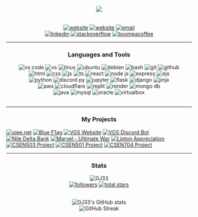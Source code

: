   <p align="center">
      <br />
      <br />
      <img src="https://ojee.net/res/ojee.svg" />
      <br />
      <br />
      <br />
      <a href="https://ojee.net">
         <img alt="website" title="My Website" src="https://custom-icon-badges.demolab.com/badge/-ojee.net-00FFFF?style=for-the-badge&logo=globe&logoColor=black%22"/></a>
      <a href="https://bluef1ag.ojee.net">
         <img alt="website" title="Blue F1ag" src="https://custom-icon-badges.demolab.com/badge/-bluef1ag.ojee.net-000022?style=for-the-badge&logo=globe&logoColor=white%22"/></a>
      <a href="mailto:contact@ojee.net">
         <img alt="email" title="My email" src="https://custom-icon-badges.demolab.com/badge/-contact@ojee.net-00AAAA?style=for-the-badge&logo=mail&logoColor=white%22"/></a>
      <br />
      <a href="https://www.linkedin.com/in/omargamaleldin/">
         <img alt="linkedin" title="LinkedIn" src="https://img.shields.io/badge/LinkedIn-0077B5?style=for-the-badge&logo=linkedin&logoColor=white"/></a>
      <a href="https://stackoverflow.com/users/19247380/ojee">
         <img alt="stackoverflow" title="Stack Overflow" src="https://img.shields.io/badge/stackoverflow-F48225?style=for-the-badge&logo=stackoverflow&logoColor=white"/></a>
      <a href="https://www.buymeacoffee.com/ojee">
         <img alt="buymeacoffee" title="Buy me a coffee" src="https://img.shields.io/badge/buy_me_a_coffee-FFE01A?style=for-the-badge&logo=buymeacoffee&logoColor=black"/></a>
   </p>

---

<h3 align="center">Languages and Tools</h3>

<div align="center">
   <div>
   <img alt="vs code" title="VS Code" src="https://custom-icon-badges.demolab.com/badge/-vs code-0078d7?style=for-the-badge&logo=visualstudiocode&logoColor=white"/>
   <img alt="vs" title="VS" src="https://custom-icon-badges.demolab.com/badge/-vs-603b74?style=for-the-badge&logo=visualstudio&logoColor=white"/>
   <img alt="linux" title="Linux" src="https://custom-icon-badges.demolab.com/badge/-linux-FCC624?style=for-the-badge&logo=linux&logoColor=black"/>
   <img alt="ubuntu" title="Ubuntu" src="https://custom-icon-badges.demolab.com/badge/-ubuntu-dd4814?style=for-the-badge&logo=ubuntu&logoColor=white"/>
   <img alt="debian" title="Debian" src="https://custom-icon-badges.demolab.com/badge/-debian-d70a53?style=for-the-badge&logo=debian&logoColor=white"/>
   <img alt="bash" title="Bash" src="https://custom-icon-badges.demolab.com/badge/-bash-313131?style=for-the-badge&logo=bash&logoColor=black"/>
   <img alt="git" title="Git" src="https://custom-icon-badges.demolab.com/badge/-git-f34f29?style=for-the-badge&logo=git&logoColor=white"/>
   <img alt="github" title="Github" src="https://custom-icon-badges.demolab.com/badge/-github-171515?style=for-the-badge&logo=github&logoColor=white"/>
   <br />
   <img alt="html" title="HTML" src="https://custom-icon-badges.demolab.com/badge/-html-e34c26?style=for-the-badge&logo=html5&logoColor=white"/>
   <img alt="css" title="CSS" src="https://custom-icon-badges.demolab.com/badge/-css-264de4?style=for-the-badge&logo=css3&logoColor=white"/>
   <img alt="js" title="JS" src="https://custom-icon-badges.demolab.com/badge/-js-F0DB4F?style=for-the-badge&logo=javascript&logoColor=black"/>
   <img alt="ts" title="TS" src="https://custom-icon-badges.demolab.com/badge/-ts-007acc?style=for-the-badge&logo=typescript&logoColor=white"/>
   <img alt="react" title="React" src="https://custom-icon-badges.demolab.com/badge/-react-61dbfb?style=for-the-badge&logo=react&logoColor=black"/>
   <img alt="node js" title="Node JS" src="https://custom-icon-badges.demolab.com/badge/-node js-3c873a?style=for-the-badge&logo=nodejs&logoColor=white"/>
   <img alt="express" title="Express" src="https://custom-icon-badges.demolab.com/badge/-express-333331?style=for-the-badge&logo=express&logoColor=white"/>
   <img alt="ejs" title="EJS" src="https://custom-icon-badges.demolab.com/badge/-ejs-90A93A?style=for-the-badge&logo=ejs&logoColor=white"/>
   <br />
   <img alt="python" title="Python" src="https://custom-icon-badges.demolab.com/badge/-python-306998?style=for-the-badge&logo=python&logoColor=white"/>
   <img alt="discord py" title="Discord Py" src="https://custom-icon-badges.demolab.com/badge/-discord py-7289d9?style=for-the-badge&logo=discord&logoColor=white"/>
   <img alt="jupyter" title="Jupyter" src="https://custom-icon-badges.demolab.com/badge/-jupyter-F37726?style=for-the-badge&logo=jupyter&logoColor=white"/>
   <img alt="flask" title="Flask" src="https://custom-icon-badges.demolab.com/badge/-flask-000000?style=for-the-badge&logo=flask&logoColor=white"/>
   <img alt="django" title="Django" src="https://custom-icon-badges.demolab.com/badge/-django-092e20?style=for-the-badge&logo=django&logoColor=white"/>
   <img alt="jinja" title="Jinja" src="https://custom-icon-badges.demolab.com/badge/-jinja-000000?style=for-the-badge&logo=jinja&logoColor=white"/>
   <br />
   <img alt="aws" title="AWS" src="https://custom-icon-badges.demolab.com/badge/-aws-ffffff?style=for-the-badge&logo=aws&logoColor=black"/>
   <img alt="cloudflare" title="Cloudflare" src="https://custom-icon-badges.demolab.com/badge/-cloudflare-f38020?style=for-the-badge&logo=cloudflare&logoColor=white"/>
   <img alt="replit" title="Replit" src="https://custom-icon-badges.demolab.com/badge/-replit-F8640A?style=for-the-badge&logo=replit&logoColor=white"/>
   <img alt="render" title="Render" src="https://custom-icon-badges.demolab.com/badge/-render-45E0B5?style=for-the-badge&logo=render&logoColor=white"/>
   <img alt="mongo db" title="Mongo DB" src="https://custom-icon-badges.demolab.com/badge/-mongo db-589636?style=for-the-badge&logo=mongodb&logoColor=white"/>
   <br />
   <img alt="java" title="Java" src="https://custom-icon-badges.demolab.com/badge/-java-f89820?style=for-the-badge&logo=java&logoColor=white"/>
   <img alt="mysql" title="MySQL" src="https://custom-icon-badges.demolab.com/badge/-mysql-00758f?style=for-the-badge&logo=mysql&logoColor=white"/>
   <img alt="oracle" title="Oracle" src="https://custom-icon-badges.demolab.com/badge/-oracle-f80000?style=for-the-badge&logo=oracle&logoColor=white"/>
   <img alt="virtualbox" title="Virtual Box" src="https://custom-icon-badges.demolab.com/badge/-virtual box-2e3156?style=for-the-badge&logo=virtualbox&logoColor=white"/>
   </div>
</div>
<br />

---

   <h3 align="center">My Projects</h3>

   <!--| Project | Details | Links |
   |----------|----------|----------|
   | ojee.net | My website and portfolio where you will find my best projects. | [ojee.net](https://ojee.net) |
   | Blue F1ag | Blue F1ag provides F1 data through graphs for fans to analyze. | [bluef1ag.ojee.net](https://bluef1ag.ojee.net) , [github](https://github.com/0J33/BlueF1ag) |
   | VGS Website/Bot | CMS website development for the VGS GUC club using Django and React. / Discord bot for VGS GUC (XP System). | [vgsguc.com](https://vgs-react-frontend.pages.dev/) , [frontend github](https://github.com/0J33/VGS-Frontend) , [backend github](https://github.com/0J33/VGS-Backend) , [bot github](https://github.com/0J33/VGS-Discord-Bot) |
   | Nile Delta Bank | Software Engineering Project for GUC - 2023. | [vercel](https://nile-delta-bank.vercel.app/) , [github](https://github.com/0J33/nile-delta-bank)|
   | Marvel - Ultimate War | CSEN401 Game Development Project using Java and Swing. | [github](https://github.com/0J33/MUW) |
   | Lipton Appreciation | A website where Lipton employees can send messages to each other. |  [github](https://github.com/0J33/Lipton-Appreciation) |
   | CSEN503 Project | Networks Tourism Website Development using Mongo and EJS. | [github](https://github.com/0J33/CSEN503-Project) |
   | CSEN501 Project | Databases I Football Ticket Website Development using MSSQL and C#/ASP.NET. | [github](https://github.com/0J33/CSEN501-Project) |
   | CSEN704 Project | Advanced Computer Lab Pharmacy Clinic Website Development using MERN Stack. | [el7a2ny.ojee.net](https://el7a2ny.ojee.net), [github](https://github.com/0J33/CSEN704-Project) |-->

   <div>
      <a href="https://ojee.net">
         <img alt="ojee.net" title="ojee.net" src="https://custom-icon-badges.demolab.com/badge/-ojee.net | My website and portfolio where you will find my best projects.-222222?style=for-the-badge&logo=globe&logoColor=cyan"/></a>
      <a href="https://bluef1ag.ojee.net">
         <img alt="Blue F1ag" title="Blue F1ag" src="https://custom-icon-badges.demolab.com/badge/-bluef1ag.ojee.net | Blue F1ag provides F1 data through graphs for fans to analyze.-333333?style=for-the-badge&logo=globe&logoColor=blue"/></a>
      <a href="https://vgs-react-frontend.pages.dev">
         <img alt="VGS Website" title="VGS Website" src="https://custom-icon-badges.demolab.com/badge/-VGS Website | CMS website development for the VGS GUC club using Django and React.-222222?style=for-the-badge&logo=globe&logoColor=red"/></a>
      <a href="https://github.com/0J33/VGS-Discord-Bot">
         <img alt="VGS Discord Bot" title="VGS Discord Bot" src="https://custom-icon-badges.demolab.com/badge/-VGS Discord Bot | XP and Bounty System for VGS GUC using discord.py.-333333?style=for-the-badge&logo=discordpy&logoColor="/></a>
      <a href="https://github.com/0J33/nile-delta-bank">
         <img alt="Nile Delta Bank" title="Nile Delta Bank" src="https://custom-icon-badges.demolab.com/badge/-Nile Delta Bank | Software Engineering Project for GUC.-222222?style=for-the-badge&logo=react&logoColor="/></a>
      <a href="https://github.com/0J33/MUW">
         <img alt="Marvel - Ultimate War" title="Marvel - Ultimate War" src="https://custom-icon-badges.demolab.com/badge/-Marvel: Ultimate War | CSEN401 Game Development Project using Java and Swing.-333333?style=for-the-badge&logo=java&logoColor=orange"/></a>
      <a href="https://github.com/0J33/Lipton-Appreciation">
         <img alt="Lipton Appreciation" title="Lipton Appreciation" src="https://custom-icon-badges.demolab.com/badge/-Lipton Appreciation | A website where Lipton employees can send messages to each other.-222222?style=for-the-badge&logo=flask&logoColor=black"/></a>
      <a href="https://github.com/0J33/CSEN503-Project">
         <img alt="CSEN503 Project" title="CSEN503 Project" src="https://custom-icon-badges.demolab.com/badge/-CSEN503 Project | Networks Tourism Website Development using Mongo and EJS.-333333?style=for-the-badge&logo=ejs&logoColor="/></a>
      <a href="https://github.com/0J33/CSEN501-Project">
         <img alt="CSEN501 Project" title="CSEN501 Project" src="https://custom-icon-badges.demolab.com/badge/-CSEN501 Project | Databases I Football Ticket Website Development using MSSQL and ASP.NET.-222222?style=for-the-badge&logo=sql#&logoColor="/></a>
      <a href="https://github.com/0J33/CSEN704-Project">
         <img alt="CSEN704 Project" title="CSEN704 Project" src="https://custom-icon-badges.demolab.com/badge/-CSEN704 Project | Advanced Computer Lab Pharmacy Clinic Website Development using MERN Stack.-333333?style=for-the-badge&logo=express&logoColor=green"/></a>
      
   </div>

---

<h3 align="center">Stats</h3>

<div align="center">
   
   <img src="https://komarev.com/ghpvc/?username=0J33&label=Profile%20views&color=0e75b6&style=for-the-badge" alt="0J33" />
   <br />
   <a href="https://github.com/0J33?tab=followers">
      <img alt="followers" title="Follow me on Github" src="https://custom-icon-badges.demolab.com/github/followers/0J33?color=236ad3&labelColor=1155ba&style=for-the-badge&logo=person-add&label=Follow&logoColor=white"/></a>
   <a href="https://github.com/0J33?tab=repositories&sort=stargazers">
      <img alt="total stars" title="Total stars on GitHub" src="https://custom-icon-badges.demolab.com/github/stars/0J33?color=55960c&style=for-the-badge&labelColor=488207&logo=star"/></a>
   <br /><br />
   
   ![0J33's GitHub stats](https://github-readme-stats.vercel.app/api?username=0J33&show_icons=true&theme=react&rank_icon=github&hide=issues,contribs,stars)
   <br />
   ![GitHub Streak](https://streak-stats.demolab.com?user=0J33&theme=react&border_radius=4.5)
   
</div>
